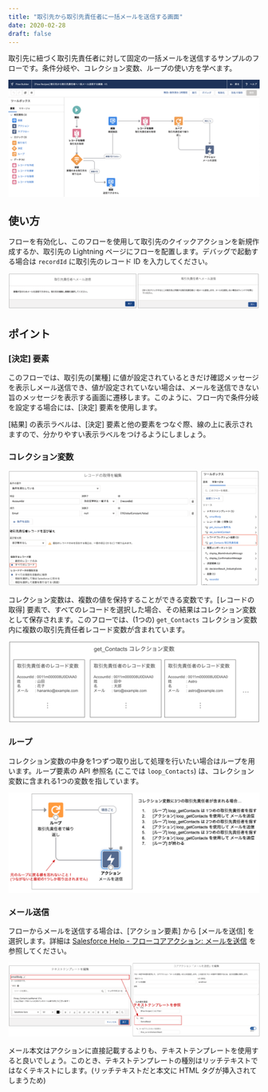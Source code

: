```yaml
---
title: "取引先から取引先責任者に一括メールを送信する画面"
date: 2020-02-28
draft: false
---
```


取引先に紐づく取引先責任者に対して固定の一括メールを送信するサンプルのフローです。条件分岐や、コレクション変数、ループの使い方を学べます。

![](screenshot.png)

## 使い方
フローを有効化し、このフローを使用して取引先のクイックアクションを新規作成するか、取引先の Lightning ページにフローを配置します。デバッグで起動する場合は `recordId` に取引先のレコード ID を入力してください。

![](mass_email_screens.png)

## ポイント
### [決定] 要素
このフローでは、取引先の[業種] に値が設定されているときだけ確認メッセージを表示しメール送信でき、値が設定されていない場合は、メールを送信できない旨のメッセージを表示する画面に遷移します。このように、フロー内で条件分岐を設定する場合には、[決定] 要素を使用します。

[結果] の表示ラベルは、[決定] 要素と他の要素をつなぐ際、線の上に表示されますので、分かりやすい表示ラベルをつけるようにしましょう。

### コレクション変数
![](collection_variable.png)

コレクション変数は、複数の値を保持することができる変数です。[レコードの取得] 要素で、すべてのレコードを選択した場合、その結果はコレクション変数として保存されます。このフローでは、(1つの) `get_Contacts` コレクション変数内に複数の取引先責任者レコード変数が含まれています。

![](collection_variable_illustrative.png)

### ループ
コレクション変数の中身を1つずつ取り出して処理を行いたい場合はループを用います。ループ要素の API 参照名 (ここでは `loop_Contacts`) は、コレクション変数に含まれる1つの変数を指しています。

![](loop_illustrative.png)

### メール送信
フローからメールを送信する場合は、[アクション要素] から [メールを送信] を選択します。詳細は [Salesforce Help - フローコアアクション: メールを送信](https://help.salesforce.com/apex/HTViewHelpDoc?id=flow_ref_elements_actions_sendemail.htm&language=ja) を参照してください。

![](email_action_and_text_template.png)

メール本文はアクションに直接記載するよりも、テキストテンプレートを使用すると良いでしょう。このとき、テキストテンプレートの種別はリッチテキストではなくテキストにします。(リッチテキストだと本文に HTML タグが挿入されてしまうため)

